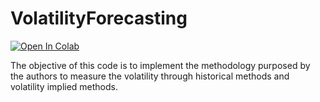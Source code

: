 # VolatilityForecasting <a href="https://colab.research.google.com/github/andresem/VolatilityForecasting/blob/main/VolatilityForecasting.ipynb">
  <img src="https://colab.research.google.com/assets/colab-badge.svg" alt="Open In Colab"/></a>

The objective of this code is to implement the methodology purposed by the authors to measure the volatility through historical methods and volatility implied methods.
